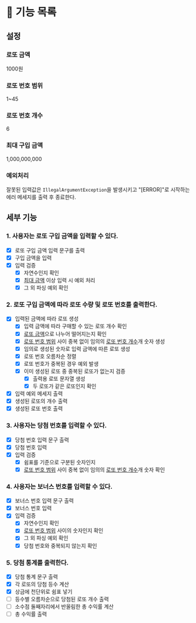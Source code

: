 # 📄 기능 목록

## 설정

### 로또 금액

1000원

### 로또 번호 범위

1~45

### 로또 번호 개수

6

### 최대 구입 금액

1,000,000,000

### 예외처리

잘못된 입력값은 `IllegalArgumentException`을 발생시키고 "[ERROR]"로 시작하는 에러 메세지를 출력 후 종료한다.

## 세부 기능

### 1. 사용자는 로또 구입 금액을 입력할 수 있다.

- [x] 로또 구입 금액 입력 문구를 출력
- [x] 구입 금액을 입력
- [x] 입력 검증
    - [x] 자연수인지 확인
    - [x] [최대 금액](#최대-구입-금액) 이상 입력 시 예외 처리
    - [x] 그 외 파싱 예외 확인

### 2. 로또 구입 금액에 따라 로또 수량 및 로또 번호를 출력한다.

- [x] 입력된 금액에 따라 로또 생성
    - [x] 입력 금액에 따라 구매할 수 있는 로또 개수 확인
    - [x] [로또 금액](#로또-금액)으로 나누어 떨어지는지 확인
    - [x] [로또 번호 범위](#로또-번호-범위) 사이 중복 없이 임의의 [로또 번호 개수](#로또-번호-개수)개 숫자 생성
    - [x] 임의로 생성된 숫자로 입력 금액에 따른 로또 생성
    - [x] 로또 번호 오름차순 정렬
    - [x] 로또 번호가 중복된 경우 예외 발생
    - [x] 이미 생성된 로또 중 중복된 로또가 없는지 검증
      - [x] 출력용 로또 문자열 생성
      - [x] 두 로또가 같은 로또인지 확인
- [x] 입력 예외 메세지 출력
- [x] 생성된 로또의 개수 출력
- [x] 생성된 로또 번호 출력

### 3. 사용자는 당첨 번호를 입력할 수 있다.

- [x] 당첨 번호 입력 문구 출력
- [x] 당첨 번호 입력
- [x] 입력 검증
    - [x] 쉼표를 기준으로 구분된 숫자인지
    - [x] [로또 번호 범위](#로또-번호-범위) 사이 중복 없이 임의의 [로또 번호 개수](#로또-번호-개수)개 숫자 확인

### 4. 사용자는 보너스 번호를 입력할 수 있다.

- [x] 보너스 번호 입력 문구 출력
- [x] 보너스 번호 입력
- [x] 입력 검증
    - [x] 자연수인지 확인
    - [x] [로또 번호 범위](#로또-번호-범위) 사이의 숫자인지 확인
    - [x] 그 외 파싱 예외 확인
    - [x] 당첨 번호와 중복되지 않는지 확인

### 5. 당첨 통계를 출력한다.

- [x] 당첨 통계 문구 출력
- [x] 각 로또의 당첨 등수 계산
- [x] 상금에 천단위로 쉼표 넣기
- [ ] 등수별 오름차순으로 당첨된 로또 개수 출력
- [ ] 소수점 둘째자리에서 반올림한 총 수익률 계산
- [ ] 총 수익률 출력
